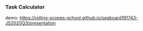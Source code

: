 ### Task Calculator
demo: https://rolling-scopes-school.github.io/seaboard191743-JS2020Q3/presentation
